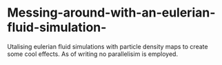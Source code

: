 # Messing-around-with-an-eulerian-fluid-simulation-
Utalising eulerian fluid simulations with particle density maps to create some cool effects. As of writing no parallelisim is employed.
